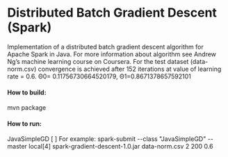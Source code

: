 ﻿# Distributed Batch Gradient Descent (Spark)
Implementation of a distributed batch gradient descent algorithm for Apache Spark in Java.
For more information about algorithm see Andrew Ng’s machine learning course on Coursera.
For the test dataset (data-norm.csv) convergence is achieved after 152 iterations at value of learning rate = 0.6.
Θ0= 0.11756730664520179, Θ1=0.8671378657592101
#### How to build:
mvn package
#### How to run:
JavaSimpleGD <file> <dimensions> [<iterations> <rate> <convergence>]
For example:
spark-submit --class "JavaSimpleGD" --master local[4] spark-gradient-descent-1.0.jar data-norm.csv 2 200 0.6
